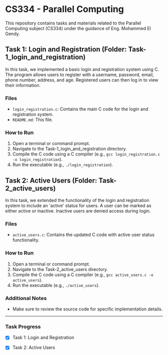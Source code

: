 # CS334 - Parallel Computing

This repository contains tasks and materials related to the Parallel Computing subject (CS334) under the guidance of Eng. Mohammed El Gendy.

## Task 1: Login and Registration (Folder: Task-1_login_and_registration)

In this task, we implemented a basic login and registration system using C. The program allows users to register with a username, password, email, phone number, address, and age. Registered users can then log in to view their information.

### Files
- `login_registration.c`: Contains the main C code for the login and registration system.
- `README.md`: This file.

### How to Run
1. Open a terminal or command prompt.
2. Navigate to the Task-1_login_and_registration directory.
3. Compile the C code using a C compiler (e.g., `gcc login_registration.c -o login_registration`).
4. Run the executable (e.g., `./login_registration`).

## Task 2: Active Users (Folder: Task-2_active_users)

In this task, we extended the functionality of the login and registration system to include an 'active' status for users. A user can be marked as either active or inactive. Inactive users are denied access during login.

### Files
- `active_users.c`: Contains the updated C code with active user status functionality.

### How to Run
1. Open a terminal or command prompt.
2. Navigate to the Task-2_active_users directory.
3. Compile the C code using a C compiler (e.g., `gcc active_users.c -o active_users`).
4. Run the executable (e.g., `./active_users`).

### Additional Notes
- Make sure to review the source code for specific implementation details.

---

### Task Progress

- [x] Task 1: Login and Registration
- [x] Task 2: Active Users


